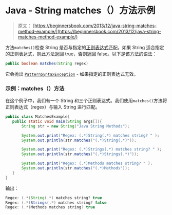 # Java - String matches（）方法示例

> 原文： [https://beginnersbook.com/2013/12/java-string-matches-method-example/](https://beginnersbook.com/2013/12/java-string-matches-method-example/)

方法`matches()`检查 String 是否与指定的[正则表达式](https://docs.oracle.com/javase/7/docs/api/java/util/regex/Pattern.html#sum)匹配。如果 String 适合指定的正则表达式，则此方法返回 true，否则返回 false。以下是该方法的语法：

```java
public boolean matches(String regex)
```

它会抛出 [`PatternSyntaxException`](https://docs.oracle.com/javase/7/docs/api/java/util/regex/PatternSyntaxException.html "class in java.util.regex") - 如果指定的正则表达式无效。

### 示例：matches（）方法

在这个例子中，我们有一个 String 和三个正则表达式。我们使用`matches()`方法将正则表达式（regex）与输入 String 进行匹配。

```java
public class MatchesExample{
   public static void main(String args[]){
       String str = new String("Java String Methods");

       System.out.print("Regex: (.*)String(.*) matches string? " );
       System.out.println(str.matches("(.*)String(.*)"));

       System.out.print("Regex: (.*)Strings(.*) matches string? " );
       System.out.println(str.matches("(.*)Strings(.*)"));

       System.out.print("Regex: (.*)Methods matches string? " );
       System.out.println(str.matches("(.*)Methods"));
   }
}
```

输出：

```java
Regex: (.*)String(.*) matches string? true
Regex: (.*)Strings(.*) matches string? false
Regex: (.*)Methods matches string? true
```